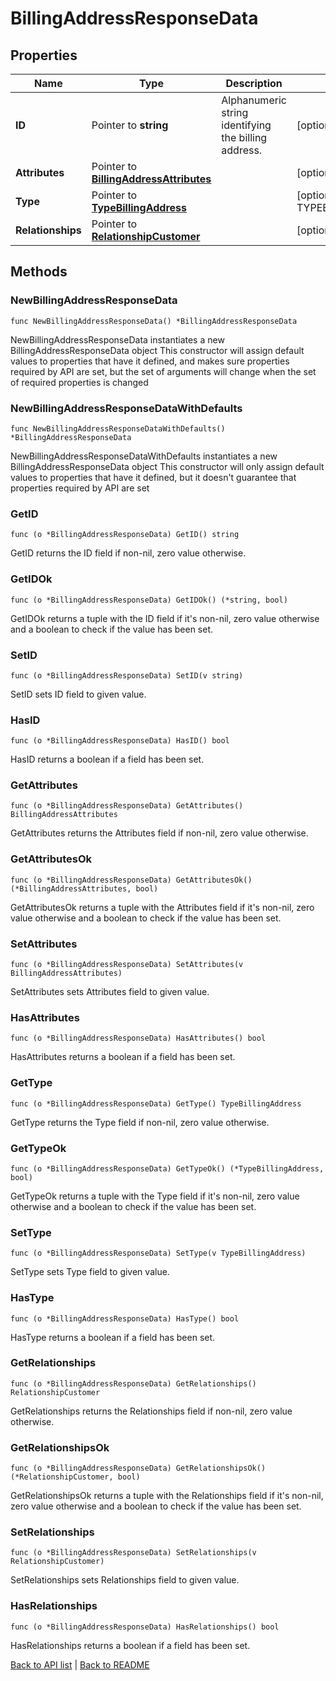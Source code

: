 # BillingAddressResponseData

## Properties

Name | Type | Description | Notes
------------ | ------------- | ------------- | -------------
**ID** | Pointer to **string** | Alphanumeric string identifying the billing address. | [optional] [readonly] 
**Attributes** | Pointer to [**BillingAddressAttributes**](BillingAddressAttributes.md) |  | [optional] 
**Type** | Pointer to [**TypeBillingAddress**](TypeBillingAddress.md) |  | [optional] [default to TYPEBILLINGADDRESS_BILLING_ADDRESS]
**Relationships** | Pointer to [**RelationshipCustomer**](RelationshipCustomer.md) |  | [optional] 

## Methods

### NewBillingAddressResponseData

`func NewBillingAddressResponseData() *BillingAddressResponseData`

NewBillingAddressResponseData instantiates a new BillingAddressResponseData object
This constructor will assign default values to properties that have it defined,
and makes sure properties required by API are set, but the set of arguments
will change when the set of required properties is changed

### NewBillingAddressResponseDataWithDefaults

`func NewBillingAddressResponseDataWithDefaults() *BillingAddressResponseData`

NewBillingAddressResponseDataWithDefaults instantiates a new BillingAddressResponseData object
This constructor will only assign default values to properties that have it defined,
but it doesn't guarantee that properties required by API are set

### GetID

`func (o *BillingAddressResponseData) GetID() string`

GetID returns the ID field if non-nil, zero value otherwise.

### GetIDOk

`func (o *BillingAddressResponseData) GetIDOk() (*string, bool)`

GetIDOk returns a tuple with the ID field if it's non-nil, zero value otherwise
and a boolean to check if the value has been set.

### SetID

`func (o *BillingAddressResponseData) SetID(v string)`

SetID sets ID field to given value.

### HasID

`func (o *BillingAddressResponseData) HasID() bool`

HasID returns a boolean if a field has been set.

### GetAttributes

`func (o *BillingAddressResponseData) GetAttributes() BillingAddressAttributes`

GetAttributes returns the Attributes field if non-nil, zero value otherwise.

### GetAttributesOk

`func (o *BillingAddressResponseData) GetAttributesOk() (*BillingAddressAttributes, bool)`

GetAttributesOk returns a tuple with the Attributes field if it's non-nil, zero value otherwise
and a boolean to check if the value has been set.

### SetAttributes

`func (o *BillingAddressResponseData) SetAttributes(v BillingAddressAttributes)`

SetAttributes sets Attributes field to given value.

### HasAttributes

`func (o *BillingAddressResponseData) HasAttributes() bool`

HasAttributes returns a boolean if a field has been set.

### GetType

`func (o *BillingAddressResponseData) GetType() TypeBillingAddress`

GetType returns the Type field if non-nil, zero value otherwise.

### GetTypeOk

`func (o *BillingAddressResponseData) GetTypeOk() (*TypeBillingAddress, bool)`

GetTypeOk returns a tuple with the Type field if it's non-nil, zero value otherwise
and a boolean to check if the value has been set.

### SetType

`func (o *BillingAddressResponseData) SetType(v TypeBillingAddress)`

SetType sets Type field to given value.

### HasType

`func (o *BillingAddressResponseData) HasType() bool`

HasType returns a boolean if a field has been set.

### GetRelationships

`func (o *BillingAddressResponseData) GetRelationships() RelationshipCustomer`

GetRelationships returns the Relationships field if non-nil, zero value otherwise.

### GetRelationshipsOk

`func (o *BillingAddressResponseData) GetRelationshipsOk() (*RelationshipCustomer, bool)`

GetRelationshipsOk returns a tuple with the Relationships field if it's non-nil, zero value otherwise
and a boolean to check if the value has been set.

### SetRelationships

`func (o *BillingAddressResponseData) SetRelationships(v RelationshipCustomer)`

SetRelationships sets Relationships field to given value.

### HasRelationships

`func (o *BillingAddressResponseData) HasRelationships() bool`

HasRelationships returns a boolean if a field has been set.


[Back to API list](../README.md#documentation-for-api-endpoints) | [Back to README](../README.md)

